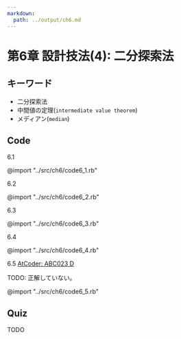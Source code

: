 ```yaml
---
markdown:
  path: ../output/ch6.md
---
```


# 第6章 設計技法(4): 二分探索法

## キーワード

* 二分探索法
* 中間値の定理(`intermediate value theorem`)
* メディアン(`median`)



## Code

6.1

@import "../src/ch6/code6_1.rb"

6.2

@import "../src/ch6/code6_2.rb"

6.3

@import "../src/ch6/code6_3.rb"

6.4

@import "../src/ch6/code6_4.rb"

6.5 [AtCoder: ABC023 D](https://atcoder.jp/contests/abc023/tasks/abc023_d)

TODO: 正解していない。

@import "../src/ch6/code6_5.rb"



## Quiz

TODO
